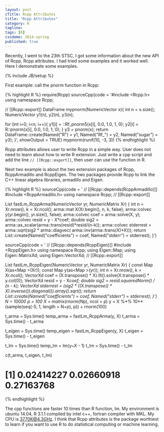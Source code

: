 ```yaml
---
layout: post
cTitle: Rcpp Attributes
title: "Rcpp Attributes"
category: R
tagline:
tags: [R]
cssdemo: 2014-spring
published: true
---
```


Recently, I went to the 23th STSC, I got some information about the new API of Rcpp, Rcpp attributes. I had tried some examples and it worked well. Here I demonstrate some examples.

{% include JB/setup %}

First example: call the pnorm function in Rcpp:

{% highlight R %}
require(Rcpp)
sourceCpp(code = '#include <Rcpp.h>
using namespace Rcpp;

// [[Rcpp::export]]
DataFrame mypnorm(NumericVector x){
  int n = x.size();
  NumericVector y1(n), y2(n), y3(n);

  for (int i=0; i<n; i++){
    y1[i] = ::Rf_pnorm5(x[i], 0.0, 1.0, 1, 0);
    y2[i] = R::pnorm(x[i], 0.0, 1.0, 1, 0);
  }
  y3 = pnorm(x);
  return DataFrame::create(Named("R") = y1,
               Named("Rf_") = y2,
               Named("sugar") = y3);
}', showOutput = TRUE)
mypnorm(runif(10, -3, 3))
{% endhighlight %}

Rcpp attributes allows user to write Rcpp in a simple way. User does not need to learn about how to write R extension. Just write a cpp script and add the line `// [[Rcpp::export]]`, then user can use the function in R.

Next two example is about the two extension packages of Rcpp, RcppArmadillo and RcppEigen. The two packages provide Rcpp to link the C++ linear algebra libraries, armadillo and Eigen.

{% highlight R %}
sourceCpp(code = '
// [[Rcpp::depends(RcppArmadillo)]]
#include <RcppArmadillo.h>
using namespace Rcpp;
// [[Rcpp::export]]

List fastLm_RcppArma(NumericVector yr, NumericMatrix Xr) {
  int n = Xr.nrow(), k = Xr.ncol();
  arma::mat X(Xr.begin(), n, k, false);
  arma::colvec y(yr.begin(), yr.size(), false);
  arma::colvec coef = arma::solve(X, y);
  arma::colvec resid = y - X*coef;
  double sig2 = arma::as_scalar(arma::trans(resid)*resid/(n-k));
  arma::colvec stderrest = arma::sqrt(sig2 * arma::diagvec( arma::inv(arma::trans(X)*X)));
  return List::create(Named("coefficients") = coef,
              Named("stderr") = stderrest);
}')

sourceCpp(code = '
    // [[Rcpp::depends(RcppEigen)]]
#include <RcppEigen.h>
using namespace Rcpp;
using Eigen::Map;
using Eigen::MatrixXd;
using Eigen::VectorXd;
// [[Rcpp::export]]

List fastLm_RcppEigen(NumericVector yr, NumericMatrix Xr) {
  const Map<MatrixXd> X(as<Map<MatrixXd> >(Xr));
  const Map<VectorXd> y(as<Map<VectorXd> >(yr));
  int n = Xr.nrow(), k = Xr.ncol();
  VectorXd coef = (X.transpose() * X).llt().solve(X.transpose() * y.col(0));
  VectorXd resid = y - X*coef;
  double sig2 = resid.squaredNorm() / (n - k);
  VectorXd stderrest = (sig2 * ((X.transpose() * X).inverse()).diagonal()).array().sqrt();
  return List::create(Named("coefficients") = coef,
            Named("stderr") = stderrest);
}')
N = 10000
p = 100
X = matrix(rnorm(N*p), ncol = p)
y = X %*% 10**(sample(seq(-5, 1, length = N+p), p)) + rnorm(100)

t_arma = Sys.time()
temp_arma = fastLm_RcppArma(y, X)
t_arma = Sys.time() - t_arma

t_eigen = Sys.time()
temp_eigen = fastLm_RcppEigen(y, X)
t_eigen = Sys.time() - t_eigen

t_lm = Sys.time()
temp_lm = lm(y~X - 1)
t_lm = Sys.time() - t_lm

c(t_arma, t_eigen, t_lm)
# [1] 0.02414227 0.02660918 0.27163768
{% endhighlight %}

The cpp functions are faster 10 times than R function, lm. My environment is ubuntu 14.04, R 3.1.1 compiled by intel c++, fortran compiler with MKL. My CPU is 3770K@4.3GHz. I think that Rcpp attributes is the package worthiest to learn if you want to use R to do statistical computing or machine learning.



